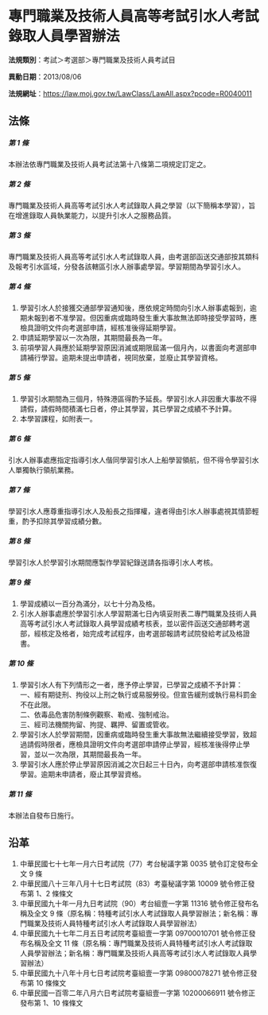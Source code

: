 # 專門職業及技術人員高等考試引水人考試錄取人員學習辦法

**法規類別**：考試＞考選部＞專門職業及技術人員考試目

**異動日期**：2013/08/06  

**法規網址**：https://law.moj.gov.tw/LawClass/LawAll.aspx?pcode=R0040011





## 法條
##### 第 1 條
本辦法依專門職業及技術人員考試法第十八條第二項規定訂定之。

##### 第 2 條
專門職業及技術人員高等考試引水人考試錄取人員之學習（以下簡稱本學習），旨在增進錄取人員執業能力，以提升引水人之服務品質。

##### 第 3 條
專門職業及技術人員高等考試引水人考試錄取人員，由考選部函送交通部按其類科及報考引水區域，分發各該轄區引水人辦事處學習。學習期間為學習引水人。

##### 第 4 條
1. 學習引水人於接獲交通部學習通知後，應依規定時間向引水人辦事處報到，逾期未報到者不准學習。但因重病或臨時發生重大事故無法即時接受學習時，應檢具證明文件向考選部申請，經核准後得延期學習。
1. 申請延期學習以一次為限，其期間最長為一年。
1. 前項學習人員應於延期學習原因消滅或期限屆滿一個月內，以書面向考選部申請補行學習。逾期未提出申請者，視同放棄，並廢止其學習資格。

##### 第 5 條
1. 學習引水期間為三個月，特殊港區得酌予延長。學習引水人非因重大事故不得請假，請假時間積滿七日者，停止其學習，其已學習之成績不予計算。
1. 本學習課程，如附表一。

##### 第 6 條
引水人辦事處應指定指導引水人偕同學習引水人上船學習領航，但不得令學習引水人單獨執行領航業務。

##### 第 7 條
學習引水人應尊重指導引水人及船長之指揮權，違者得由引水人辦事處視其情節輕重，酌予扣除其學習成績分數。

##### 第 8 條
學習引水人於學習引水期間應製作學習紀錄送請各指導引水人考核。

##### 第 9 條
1. 學習成績以一百分為滿分，以七十分為及格。
1. 引水人辦事處應於學習引水人學習期滿七日內填妥附表二專門職業及技術人員高等考試引水人考試錄取人員學習成績考核表，並以密件函送交通部轉考選部，經核定及格者，始完成考試程序，由考選部報請考試院發給考試及格證書。

##### 第 10 條
1. 學習引水人有下列情形之一者，應予停止學習，已學習之成績不予計算：  
一、經有期徒刑、拘役以上刑之執行或易服勞役。但宣告緩刑或執行易科罰金不在此限。  
二、依毒品危害防制條例觀察、勒戒、強制戒治。  
三、經司法機關拘留、拘提、羈押、留置或管收。
1. 學習引水人於學習期間，因重病或臨時發生重大事故無法繼續接受學習，致超過請假時限者，應檢具證明文件向考選部申請停止學習，經核准後得停止學習，並以一次為限，其期間最長為一年。
1. 學習引水人應於停止學習原因消滅之次日起三十日內，向考選部申請核准恢復學習。逾期未申請者，廢止其學習資格。

##### 第 11 條
本辦法自發布日施行。

## 沿革
1. 中華民國七十七年一月六日考試院（77）考台秘議字第 0035 號令訂定發布全文 9  條
1. 中華民國八十三年八月十七日考試院（83）考臺秘議字第 10009  號令修正發布第 1、2 條條文
1. 中華民國九十年一月九日考試院（90）考台組壹一字第 11316  號令修正發布名稱及全文 9  條（原名稱：特種考試引水人考試錄取人員學習辦法；新名稱：專門職業及技術人員特種考試引水人考試錄取人員學習辦法）
1. 中華民國九十七年二月五日考試院考臺組壹一字第 09700010701  號令修正發布名稱及全文 11 條（原名稱：專門職業及技術人員特種考試引水人考試錄取人員學習辦法；新名稱：專門職業及技術人員高等考試引水人考試錄取人員學習辦法） 
1. 中華民國九十八年十月七日考試院考臺組壹一字第 09800078271  號令修正發布第 10 條條文
1. 中華民國一百零二年八月六日考試院考臺組壹一字第 10200066911  號令修正發布第 1、10  條條文
